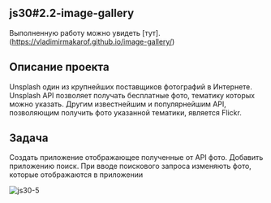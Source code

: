 ## js30#2.2-image-gallery

Выполненную работу можно увидеть [тут].(https://vladimirmakarof.github.io/image-gallery/)

## Описание проекта
Unsplash один из крупнейших поставщиков фотографий в Интернете. Unsplash API позволяет получать бесплатные фото, тематику которых можно указать. Другим известнейшим и популярнейшим API, позволяющим получить фото указанной тематики, является Flickr.

## Задача
Cоздать приложение отображающее полученные от API фото. Добавить приложению поиск. При вводе поискового запроса изменяють фото, которые отображаются в приложении


![js30-5](https://user-images.githubusercontent.com/10245800/154792651-5d0d0337-c1bd-4040-ab32-9d5701fb1755.jpg)
